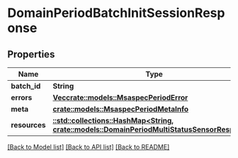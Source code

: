 # DomainPeriodBatchInitSessionResponse

## Properties

Name | Type | Description | Notes
------------ | ------------- | ------------- | -------------
**batch_id** | **String** |  | 
**errors** | [**Vec<crate::models::MsaspecPeriodError>**](msaspec.Error.md) |  | 
**meta** | [**crate::models::MsaspecPeriodMetaInfo**](msaspec.MetaInfo.md) |  | 
**resources** | [**::std::collections::HashMap<String, crate::models::DomainPeriodMultiStatusSensorResponse>**](domain.MultiStatusSensorResponse.md) |  | 

[[Back to Model list]](../README.md#documentation-for-models) [[Back to API list]](../README.md#documentation-for-api-endpoints) [[Back to README]](../README.md)


